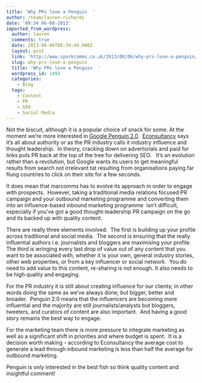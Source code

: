 ```yaml
---
title: 'Why PRs love a Penguin  '
author: /team/lauren-richards
date: '09:34 06-08-2013'
imported_from_wordpress:
  author: lauren
  comments: true
  date: 2013-08-06T08:34:49.000Z
  layout: post
  link: 'http://www.sparkcomms.co.uk/2013/08/06/why-prs-love-a-penguin/'
  slug: why-prs-love-a-penguin
  title: 'Why PRs love a Penguin  '
  wordpress_id: 1493
  categories:
    - Blog
  tags:
    - Content
    - PR
    - SEO
    - Social Media
---
```


Not the biscuit, although it is a popular choice of snack for some. At the moment we’re more interested in [Google Penguin 2.0](http://searchenginewatch.com/article/2279845/Googles-Penguin-2.0-Algorithm-The-Definitive-Guide).  [Econsultancy](http://econsultancy.com/uk/blog/62806-penguin-2-0-where-does-seo-go-from-here) says it’s all about authority or as the PR industry calls it industry influence and thought leadership.  In theory, cracking down on advertorials and paid for links puts PR back at the top of the tree for delivering SEO.   It’s an evolution rather than a revolution, but Google wants its users to get meaningful results from search not irrelevant tat resulting from organisations paying far flung countries to click on their site for a few seconds.

It does mean that marcomms has to evolve its approach in order to engage with prospects.  However, taking a traditional media relations focused PR campaign and your outbound marketing programme and converting them into an influence-based inbound marketing programme  isn’t difficult, especially if you’ve got a good thought-leadership PR campaign on the go and its backed up with quality content.

There are really three elements involved.  The first is building up your profile across traditional and social media.  The second is ensuring that the really influential authors i.e. journalists and bloggers are maximising your profile.  The third is wringing every last drop of value out of any content that you want to be associated with, whether it is your own, general industry stories, other web properties, or from a key influencer or social network.  You do need to add value to this content, re-sharing is not enough. It also needs to be high quality and engaging.

For the PR industry it is still about creating influence for our clients; in other words doing the same as we’ve always done; but bigger, better and broader.  Penguin 2.0 means that the influencers are becoming more influential and the majority are still journalists/analysts but bloggers, tweeters, and curators of content are also important.  And having a good story remains the best way to engage.

For the marketing team there is more pressure to integrate marketing as well as a significant shift in priorities and where budget is spent.  It is a decision worth making - according to Econsultancy the average cost to generate a lead through inbound marketing is less than half the average for outbound marketing.

Penguin is only interested in the best fish so think quality content and insightful comment!
